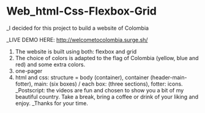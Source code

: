 # Web_html-Css-Flexbox-Grid

\_I decided for this project to build a website of Colombia

\_LIVE DEMO HERE: http://welcometocolombia.surge.sh/

1. The website is built using both: flexbox and grid
2. The choice of colors is adapted to the flag of Colombia (yellow, blue and red) and some extra colors.
3. one-pager
4. html and css: structure = body (container), container (header-main-fotter), main: (six boxes) / each box: (three sections), fotter: icons.
   \_Postscript: the videos are fun and chosen to show you a bit of my beautiful country. Take a break, bring a coffee or drink of your liking and enjoy. \_Thanks for your time.
